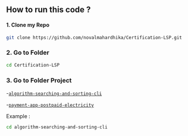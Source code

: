 ## How to run this code ?

#### 1. Clone my Repo

```bash
git clone https://github.com/novalmahardhika/Certification-LSP.git
```

### 2. Go to Folder

```bash
cd Certification-LSP
```

### 3. Go to Folder Project

-[`algorithm-searching-and-sorting-cli`](https://github.com/novalmahardhika/certification-bnsp/tree/master/algorithm-searching-and-sorting-cli)

-[`payment-app-postpaid-electricity`](https://github.com/novalmahardhika/certification-bnsp/tree/master/payment-app-postpaid-electricity)

Example :

```bash
cd algorithm-searching-and-sorting-cli
```
